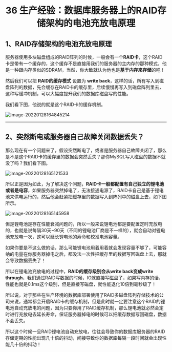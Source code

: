 <h1 align="center">36 生产经验：数据库服务器上的RAID存储架构的电池充放电原理</h1>



## 1、RAID存储架构的电池充放电原理

服务器使用多块磁盘组成的RAID阵列的时候，一般会有一个**RAID卡**，这个RAID卡是带有一个缓存的，这个缓存不是直接用我们的服务器的主内存的那种模式，他是一种跟内存类似的SDRAM，当然，你大致就认为他也是**基于内存来存储**的吧！

然后我们可以把 **RAID的缓存模式** 设置为 **write back**，这样的话，所有写入到磁盘阵列的数据，先会缓存在RAID卡的缓存里，后续慢慢再写入到磁盘阵列里去，这种写缓冲机制，可以大幅度提升我们的数据库磁盘写的性能。

我们看下图，他说的就是这个RAID卡的缓存机制。

<img src="https://studyimages.oss-cn-beijing.aliyuncs.com/img/mysql/34-63/202210201136320.png" alt="image-20220128164845214" />



---

## 2、突然断电或服务器自己故障关闭数据丢失？

那么现在有一个问题来了，假设突然断电了，或者是服务器自己故障关闭了，那么是不是这个RAID卡的缓存里的数据会突然丢失？那你MySQL写入磁盘的数据不就没了吗？我们看下图。

<img src="https://studyimages.oss-cn-beijing.aliyuncs.com/img/mysql/34-63/202210201136321.png" alt="image-20220128165121533" />

所以正是因为如此，为了解决这个问题，**RAID卡一般都配置有自己独立的锂电池或者是电容**，如果服务器突然掉电了，无法接通电源了，RAID卡自己是基于锂电池来供电运行的，然后他会赶紧把缓存里的数据写入到阵列中的磁盘上去，如下图所示。

<img src="https://studyimages.oss-cn-beijing.aliyuncs.com/img/mysql/34-63/202210201136322.png" alt="image-20220128165145958" />

但是锂电池是存在性能衰减问题的，所以一般来说锂电池都是要配置定时充放电的，也就是说每隔30天~90天（不同的锂电池厂商是不一样的），就会自动对锂电池充放电一次，这可以延长锂电池的寿命和校准电池容量。

如果你要是不这么做的话，那么可能锂电池用着用着就会发现容量不够了，可能容纳的电量在你服务器掉电之后，都没法一次性把缓存里的数据写回磁盘上去，那就会导致数据丢失了！

所以在锂电池充放电的过程中，**RAID的缓存级别会从write back变成write through**，我们通过RAID写数据的时候，IO就直接写磁盘了，如果写内存的话，性能也就是0.1ms这个级别，但是直接写磁盘，就性能退化10倍到毫秒级了！

所以说，对于那些在生产环境的数据库部署使用了RAID多磁盘阵列存储技术的公司来说，通常都会开启RAID卡的缓存机制，但是此时就一定要注意这个RAID的锂电池自动充放电的问题，因为只要你用了RAID缓存机制，那么锂电池就必然会定时进行充放电去延长寿命，保证服务器掉电的时候可以把缓存数据写回磁盘，数据不会丢失。

所以这个时候一旦RAID锂电池自动充放电，往往会导致你的数据库服务器的RAID存储定期的性能出现几十倍的抖动，间接导致你的数据库每隔一段时间就会出现性能几十倍的抖动！
